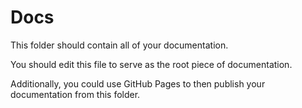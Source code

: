 # Docs

This folder should contain all of your documentation. 

You should edit this file to serve as the root piece of documentation. 

Additionally, you could use GitHub Pages to then publish your documentation from this folder. 